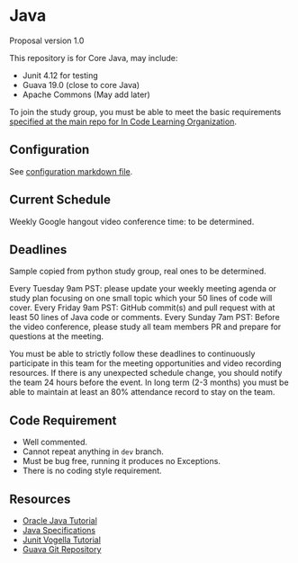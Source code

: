 # Java

Proposal version 1.0

This repository is for Core Java, may include:

- Junit 4.12 for testing 
- Guava 19.0 (close to core Java)
- Apache Commons (May add later)

To join the study group, you must be able to meet the basic requirements [specified at the main repo for In Code Learning Organization](https://github.com/InCodeLearning/InCodeLearning).

## Configuration

See [configuration markdown file](configuration.md).

## Current Schedule 

Weekly Google hangout video conference time: to be determined.

## Deadlines

Sample copied from python study group, real ones to be determined.

Every Tuesday 9am PST: please update your weekly meeting agenda or study plan focusing on one small topic which your 50 lines of code will cover.
Every Friday 9am PST: GitHub commit(s) and pull request with at least 50 lines of Java code or comments.
Every Sunday 7am PST: Before the video conference, please study all team members PR and prepare for questions at the meeting.

You must be able to strictly follow these deadlines to continuously participate in this team for the meeting opportunities and video recording resources. If there is any unexpected schedule change, you should notify the team 24 hours before the event. In long term (2-3 months) you must be able to maintain at least an 80% attendance record to stay on the team.

## Code Requirement

- Well commented.
- Cannot repeat anything in `dev` branch.
- Must be bug free, running it produces no Exceptions.
- There is no coding style requirement.

## Resources

- [Oracle Java Tutorial](https://docs.oracle.com/javase/tutorial/index.html)
- [Java Specifications](https://docs.oracle.com/javase/specs/)
- [Junit Vogella Tutorial](http://www.vogella.com/tutorials/JUnit/article.html)
- [Guava Git Repository](https://github.com/google/guava)
